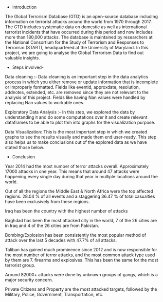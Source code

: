 - Introduction

The Global Terrorism Database (GTD) is an open-source database including information on terrorist attacks around the world from 1970 through 2017. The GTD includes systematic data on domestic as well as international terrorist incidents that have occurred during this period and now includes more than 180,000 attacks. The database is maintained by researchers at the National Consortium for the Study of Terrorism and Responses to Terrorism (START), headquartered at the University of Maryland. In this project, we are going to analyse the Global Terrorism Data to find out valuable insights.

- Steps involved-

Data cleaning :- Data cleaning is an important step in the data analytics process in which you either remove or update information that is incomplete or improperly formatted. Fields like eventid, approxdate, resolution, addnotes, extended, etc. are removed since they are not relevant to the analysis of this project. Fields like having Nan values were handled by replacing Nan values to workable ones.

Exploratory Data Analysis :- In this step, we explored the data by understanding it and do some computations over it and create relevant dataframes to be able to plot thm into graphs for the visualization purpose.

Data Visualization: This is the most important step in which we created graphs to see the results visually and made them end user-ready. This step also helps us to make conclusions out of the explored data as we have stated those below.

- Conclusion

Year 2014 had the most number of terror attacks overall. Approximately 17000 attacks in one year. This means that around 47 attacks were happening every single day during that year in multiple locations around the world.

Out of all the regions the Middle East & North Africa were the top affected regions. 28.04 % of all events and a staggering 36.47 % of total casualties have been exclusively from these regions.

Iraq has been the country with the highest number of attacks 

Baghdad has been the most attacked city in the world, 7 of the 26 cities are in Iraq and 4 of the 26 cities are from Pakistan.

Bombing/Explosion has been consistently the most popular method of attack over the last 5 decades with 47.7% of all attacks.

Taliban has gained much prominence since 2012 and is now responsible for the most number of terror attacks, and the most common attack type used by them are 7. firearms and explosives. This has been the same for the most terrorist group.

Around 82000+ attacks were done by unknown groups of gangs, which is a major security concern.

Private Citizens and Property are the most attacked targets, followed by the Military, Police, Government, Transportation, etc.
